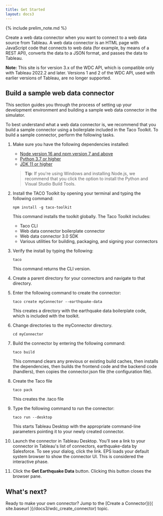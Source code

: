 ```yaml
---
title: Get Started
layout: docs3
---
```

{% include prelim_note.md %}

Create a web data connector when you want to connect to a web data source from Tableau. A web data connector is an HTML page
with JavaScript code that connects to web data (for example, by means of a REST API), converts the data to a JSON format,
and passes the data to Tableau.

<div class="alert alert-info">
    <b>Note:</b> This site is for version 3.x of the WDC API, which is compatible only with Tableau 2022.2 and later. Versions 1 and 2 of the WDC API, used with earlier versions of Tableau, are no longer supported.  
</div>

## Build a sample web data connector

This section guides you through the process of setting up your development environment and building a sample web data connector in the simulator.

To best understand what a web data connector is, we recommend that you build a sample connector using a boilerplate included in the Taco Toolkit. To build a sample connector, perform the following tasks.


1. Make sure you have the following dependencies installed:
    * [Node version 16 and npm version 7 and above](https://nodejs.org/en/download/)
    * [Python 3.7 or higher](https://www.python.org/downloads/)
    * [JDK 11 or higher](https://www.oracle.com/java/technologies/downloads/)

   >**Tip**: If you're using Windows and installing Node.js, we recommend that you click the option to install the Python and Visual Studio Build Tools.


2. Install the TACO Toolkit by opening your terminal and typing the following command:

   ```
   npm install -g taco-toolkit
   ```
   This command installs the toolkit globally. The Taco Toolkit includes:
    * Taco CLI
    * Web data connector boilerplate connector
    * Web data connector 3.0 SDK
    * Various utilities for building, packaging, and signing your connectors

3. Verify the install by typing the following:

   ```
   taco
   ```
   This command returns the CLI version.
   
   <!--  Troubleshooting: Python not needed until you package the connector. Java is not required until you sign the connector.   -->
   <!-- This is a working sample connector vs. the starter connector we will explain in detail later. -->

4. Create a parent directory for your connectors and navigate to that directory.
   
5. Enter the following command to create the connector:

   ```
   taco create myConnector --earthquake-data
   ```

   This creates a directory with the earthquake data boilerplate code, which is included with the toolkit.

6. Change directories to the myConnector directory.
   ```
   cd myConnector
   ```
   
7. Build the connector by entering the following command:

   ```
   taco build
   ```
   This command clears any previous or existing build caches, then installs the dependencies, then builds the frontend code and the backend code (handlers), then copies the connector.json file (the configuration file).
   
   <!--   Scot: link terms to gloss or defined elsewhere: handlers, frontend, backend  
   This has created an unpackaged connector. -->
   
8. Create the Taco file
   ```
   taco pack
   ```
   This creates the .taco file

9. Type the following command to run the connector:

   ```
   taco run --desktop
   ```
   This starts Tableau Desktop with the appropriate command-line parameters pointing it to your newly created connector. 
  
   
10. Launch the connector in Tableau Desktop.
   You’ll see a link to your connector in Tableau's list of connectors, earthquake-data by Salesforce. 
   To see your dialog, click the link.
   EPS loads your default system browser to show the connector UI. This is considered the interactive phase.
   <!--  Include image of Tableau connectors with link.   -->
   <!--  Scot: get correct term: mode/phase   -->

11. Click the **Get Earthquake Data** button.
   Clicking this button closes the browser pane. 
<!--     -->
<!--  This piece will be important when customizing their own connector: transitions to the extract mode/phase, launching the extractor process that is isolated to this single instance of your connector. The fetcher and parser are executed in this isolated process that runs in a sandbox. -->

## What's next?
Ready to make your own connector? Jump to the [Create a Connector]({{ site.baseurl }}/docs3/wdc_create_connector) topic.
